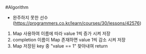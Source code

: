 #Algorithm

- 완주하지 못한 선수 (https://programmers.co.kr/learn/courses/30/lessons/42576)

1. Map 사용하여 이름에 따라 value 1씩 증가 시켜 저장
2. completion 이름이 Map 존재하면 value 1씩 감소 시켜 저장
3. Map 저장된 key 중 "value == 1" 찾아내여 return 